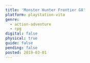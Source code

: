 ```yaml
---
title: 'Monster Hunter Frontier G8'
platform: playstation-vita
genre:
  - action-adventure
  - rpg
digital: false
physical: true
guide: false
pending: false
posted: 2019-03-01
---
```

